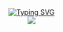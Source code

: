 <div align="center">
<a href="https://git.io/typing-svg"><img src="https://readme-typing-svg.demolab.com?font=Press+Start+2P&size=15.5&duration=2000&pause=1500&color=FFFFFF&center=true&vCenter=true&width=435&lines=Bem-Vindo+ao+Jogo+da+Velha!_;Totalmente Desenvolvido em C!;Teste e se divirta!" alt="Typing SVG" /></a>
</div>
<div align="center">
<img src="https://kanto.legiaodosherois.com.br/w760-h398-gnw-cfill-q95/wp-content/uploads/2021/03/legiao_t5Z9a_bFOmUL.jpg.webp">
</div>
